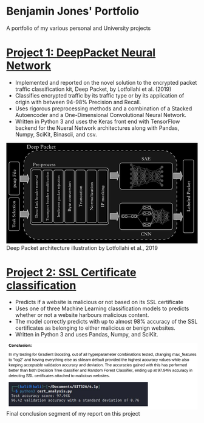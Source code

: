# Benjamin Jones' Portfolio
A portfolio of my various personal and University projects


# [Project 1: DeepPacket Neural Network](https://github.com/Bnjon01/DeepPacketNN)
- Implemented and reported on the novel solution to the encrypted packet traffic classification kit, Deep Packet, by Lotfollahi et al. (2019)
- Classifies encrypted traffic by its traffic type or by its application of origin with between 94-98% Precision and Recall.
- Uses rigorous preprocessing methods and a combination of a Stacked Autoencoder and a One-Dimensional Convolutional Neural Network.
- Written in Python 3 and uses the Keras front end with TensorFlow backend for the Nueral Network architectures along with Pandas, Numpy, SciKit, Binascii, and csv.

![](/images/DeepPacket_Illustration.png)
Deep Packet architecture illustration by Lotfollahi et al., 2019

# [Project 2: SSL Certificate classification](https://github.com/Bnjon01/ML_SSL_Cert_Analysis)
- Predicts if a website is malicious or not based on its SSL certificate
- Uses one of three Machine Learning classification models to predicts whether or not a website harbours malicious content.
- The model correctly predicts with up to almost 98% accuracy of the SSL certificates as belonging to either malicious or benign websites.
- Written in Python 3 and uses Pandas, Numpy, and SciKit.

![](/images/ML_Tree_Conclusion.png)
Final conclusion segment of my report on this project
